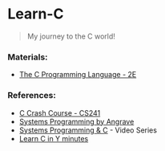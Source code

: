 # Learn-C
> My journey to the C world!

### Materials:
  * [The C Programming Language - 2E](http://www2.cs.uregina.ca/~hilder/cs833/Other%20Reference%20Materials/The%20C%20Programming%20Language.pdf)

### References:
  * [C Crash Course - CS241](http://cs241.cs.illinois.edu/coursebook/Introc)
  * [Systems Programming by Angrave](https://github.com/angrave/SystemProgramming/wiki)
  * [Systems Programming & C](https://cs-education.github.io/sys/#/lessons) - Video Series
  * [Learn C in Y minutes](https://learnxinyminutes.com/docs/c/)
